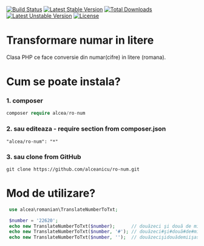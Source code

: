 [![Build Status](https://travis-ci.org/alceanicu/ro-num.svg?branch=master)](https://travis-ci.org/alceanicu/ro-num) [![Latest Stable Version](https://poser.pugx.org/alcea/ro-num/v/stable.svg)](https://packagist.org/packages/alcea/ro-num) [![Total Downloads](https://poser.pugx.org/alcea/ro-num/downloads.svg)](https://packagist.org/packages/alcea/ro-num) [![Latest Unstable Version](https://poser.pugx.org/alcea/ro-num/v/unstable.svg)](https://packagist.org/packages/alcea/ro-num) [![License](https://poser.pugx.org/alcea/ro-num/license.svg)](https://packagist.org/packages/alcea/ro-num)

# Transformare numar in litere
Clasa PHP ce face conversie din numar(cifre) in litere (romana).

# Cum se poate instala?

### 1. composer
```php
composer require alcea/ro-num
```

### 2. sau editeaza - require section from composer.json
```
"alcea/ro-num": "*"
```

### 3. sau clone from GitHub
```
git clone https://github.com/alceanicu/ro-num.git
```

# Mod de utilizare?

```php
 use alcea\romanian\TranslateNumberToTxt;

 $number = '22620';
 echo new TranslateNumberToTxt($number);      // douăzeci şi două de mii şase sute douăzeci 
 echo new TranslateNumberToTxt($number, '#'); // douăzeci#şi#două#de#mii#şase#sute#douăzeci 
 echo new TranslateNumberToTxt($number, '');  // douăzecişidouădemiişasesutedouăzeci
 ```
